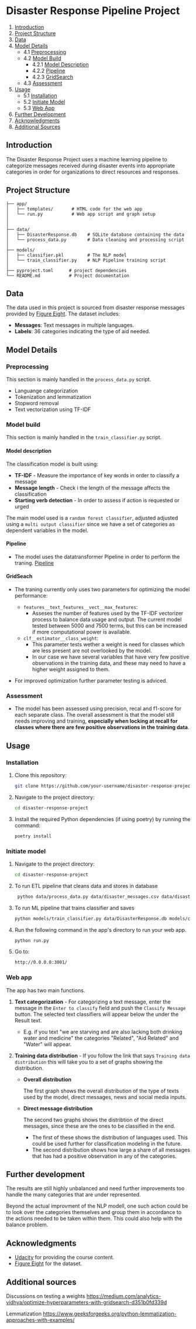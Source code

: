 # Disaster Response Pipeline Project

1. [Introduction](#introduction)
2. [Project Structure](#project-structure)
3. [Data](#data)
4. [Model Details](#model-details)
   - 4.1 [Preprocessing](#preprocessing)
   - 4.2 [Model Build](#model-build)
     - 4.2.1 [Model Description](#model-description)
     - 4.2.2 [Pipeline](#pipeline)
     - 4.2.3 [GridSearch](#gridsearch)
   - 4.3 [Assessment](#assessment)
5. [Usage](#usage)
   - 5.1 [Installation](#installation)
   - 5.2 [Initiate Model](#initiate-model)
   - 5.3 [Web App](#web-app)
6. [Further Development](#further-development)
7. [Acknowledgments](#acknowledgments)
8. [Additional Sources](#additional-sources)

## Introduction
The Disaster Response Project uses a machine learning pipeline to categorize messages received during disaster events into appropriate categories in order for organizations to direct resources and responses.

## Project Structure
```
├── app/
│   ├── templates/       # HTML code for the web app
│   └── run.py           # Web app script and graph setup
│   
│
├── data/
│   ├── DisasterResponse.db    # SQLite database containing the data
│   └── process_data.py        # Data cleaning and processing script
│
├── models/
│   ├── classifier.pkl         # The NLP model
│   └── train_classifier.py    # NLP Pipeline training script
│
├── pyproject.toml      # project dependencies
└── README.md           # Project documentation
```

## Data
The data used in this project is sourced from disaster response messages provided by [Figure Eight](https://www.figure-eight.com/). The dataset includes:

- **Messages**: Text messages in multiple languages.
- **Labels**: 36 categories indicating the type of aid needed.

## Model Details

### Preprocessing
This section is mainly handled in the `process_data.py` script.
- Languange categorization
- Tokenization and lemmatization
- Stopword removal
- Text vectorization using TF-IDF

### Model build
This section is mainly handled in the `train_classifier.py` script.

#### Model description
The classification model is built using:
- **TF-IDF** - Measure the importance of key words in order to classify a message
- **Message length** - Check i the length of the message affects the classification
- **Starting verb detection** - In order to assess if action is requested or urged

The main model used is a `random forest classifier`, adjusted adjusted using a `multi output classifier` since we have a set of categories as dependent variables in the model.

#### Pipeline
- The model uses the datatransformer Pipeline in order to perform the traning. 
[Pipeline](https://scikit-learn.org/1.5/modules/generated/sklearn.pipeline.Pipeline.html#) 

#### GridSeach
- The traning currently only uses two parameters for optimizing the model performance:
    - `features__text_features__vect__max_features`:
        * Asseses the number of features used by the TF-IDF vectorizer process to balance data usage and output. The current model tested between 5000 and 7500 terms, but this can be increased if more computational power is available.
    - `clf__estimator__class_weight`:
        * This parameter tests wether a weight is need for classes which are less present are not overlooked by the model. 
        * In our case we have several variables that have very few positive observations in the training data, and these may need to have a higher weight assigned to them.


- For improved optimization further parameter testing is adviced.

### Assessment
- The model has been assessed using precision, recal and f1-score for each separate class.
The overall assessment is that the model still needs improving and training, **especially when locking at recall for classes where there are few positive observations in the training data**.


## Usage

### Installation
1. Clone this repository:
   ```bash
   git clone https://github.com/your-username/disaster-response-project.git
   ```
2. Navigate to the project directory:
   ```bash
   cd disaster-response-project
   ```
3. Install the required Python dependencies (if using poetry) by running the command:
   ```bash
   poetry install
   ```

### Initiate model 
1. Navigate to the project directory:
   ```bash
   cd disaster-response-project
   ```

2. To run ETL pipeline that cleans data and stores in database
    ```bash
     python data/process_data.py data/disaster_messages.csv data/disaster_categories.csv data/DisasterResponse.db`
    ```
        
3. To run ML pipeline that trains classifier and saves
    ```bash
    python models/train_classifier.py data/DisasterResponse.db models/classifier.pkl
    ```

4. Run the following command in the app's directory to run your web app.
    ```bash
    python run.py
    ```

5. Go to:
    ```bash
    http://0.0.0.0:3001/
    ```

### Web app
The app has two main functions. 

1. **Text categorization** - For categorizing a text message, enter the message in the `Enter to classify` field and push the `Classify Message` button. The selected text classifiers will appear below the under the Result text.

    - E.g. if you text "we are starving and are also lacking both drinking water and medicine" the categories "Related", "Aid Related" and "Water" will appear.

2. **Training data distribution** - If you follow the link that says `Training data distribution` this will take you to a set of graphs showing the distribution.
    
    - **Overall distribution**
        
        The first graph shows the overall distribution of the type of texts used by the model, direct messages, news and social media inputs.

    - **Direct message distribution**

        The second two graphs shows the distribtion of the direct messages, since these are the ones to be classified in the end.
        - The first of these shows the distribution of languages used. This could be used further for classification modeling in the future.
        - The second distribution shows how large a share of all messages that has had a positive observation in any of the categories.

## Further development
The results are still highly unbalanced and need further improvements too handle the many categories that are under represented.

Beyond the actual improvment of the NLP modell, one such action could be to look over the categories themselves and group them in accordance to the actions needed to be taken within them. This could also help with the balance problem.

## Acknowledgments
- [Udacity](https://www.udacity.com/) for providing the course content.
- [Figure Eight](https://www.figure-eight.com/) for the dataset.

## Additional sources
Discussions on testing a weights
https://medium.com/analytics-vidhya/optimize-hyperparameters-with-gridsearch-d351b0fd339d

Lemmatization
https://www.geeksforgeeks.org/python-lemmatization-approaches-with-examples/
